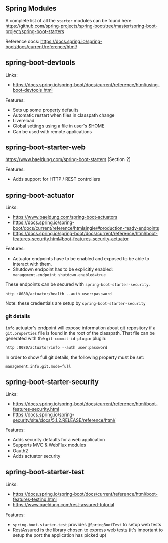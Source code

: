 ## Spring Modules

A complete list of all the `starter` modules can be found here: https://github.com/spring-projects/spring-boot/tree/master/spring-boot-project/spring-boot-starters

Reference docs: https://docs.spring.io/spring-boot/docs/current/reference/html/

## spring-boot-devtools

Links:
- https://docs.spring.io/spring-boot/docs/current/reference/html/using-boot-devtools.html

Features:
- Sets up some property defaults
- Automatic restart when files in classpath change
- Livereload
- Global settings using a file in user's $HOME
- Can be used with remote applications


## spring-boot-starter-web

https://www.baeldung.com/spring-boot-starters (Section 2)

Features:
- Adds support for HTTP / REST controllers


## spring-boot-actuator

Links:
- https://www.baeldung.com/spring-boot-actuators
- https://docs.spring.io/spring-boot/docs/current/reference/htmlsingle/#production-ready-endpoints
- https://docs.spring.io/spring-boot/docs/current/reference/html/boot-features-security.html#boot-features-security-actuator

Features:
- Actuator endpoints have to be enabled and exposed to be able to interact with them.
- Shutdown endpoint has to be explicitly enabled: `management.endpoint.shutdown.enabled=true`

These endpoints can be secured with `spring-boot-starter-security`.

`http :8080/actuator/health --auth user:password`

Note: these credentials are setup by `spring-boot-starter-security`

### git details

`info` actuator's endpoint will expose information about git repository if a `git.properties` file is found in the root 
of the classpath. That file can be generated with the `git-commit-id-plugin` plugin:

`http :8080/actuator/info --auth user:password` 

In order to show full git details, the following property must be set:

`management.info.git.mode=full`


## spring-boot-starter-security

Links:
- https://docs.spring.io/spring-boot/docs/current/reference/html/boot-features-security.html
- https://docs.spring.io/spring-security/site/docs/5.1.2.RELEASE/reference/html/

Features:
- Adds security defaults for a web application
- Supports MVC & WebFlux modules
- Oauth2
- Adds actuator security

## spring-boot-starter-test

Links: 
- https://docs.spring.io/spring-boot/docs/current/reference/html/boot-features-testing.html
- https://www.baeldung.com/rest-assured-tutorial

Features:
- `spring-boot-starter-test` provides `@SpringBootTest` to setup web tests
- RestAssured is the library chosen to express web tests (it's important to setup the port the application has picked up)